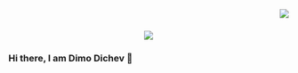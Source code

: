 
<img align="right" src="https://visitor-badge.laobi.icu/badge?page_id=DimoDichev.DimoDichev" />

<h1 align="center">
  <img src="https://readme-typing-svg.demolab.com?
    font=Bilbo&size=35&duration=4000&pause=1000&center=true&vCenter=true&random=false&width=500&height=70&lines=Hi+there%2C+I+am+Dimo+Dichev+👋" />
</h1>

### Hi there, I am Dimo Dichev 👋

<!--
**DimoDichev/DimoDichev** is a ✨ _special_ ✨ repository because its `README.md` (this file) appears on your GitHub profile.

Here are some ideas to get you started:

- 🔭 I’m currently working on ...
- 🌱 I’m currently learning ...
- 👯 I’m looking to collaborate on ...
- 🤔 I’m looking for help with ...
- 💬 Ask me about ...
- 📫 How to reach me: ...
- 😄 Pronouns: ...
- ⚡ Fun fact: ...
-->
